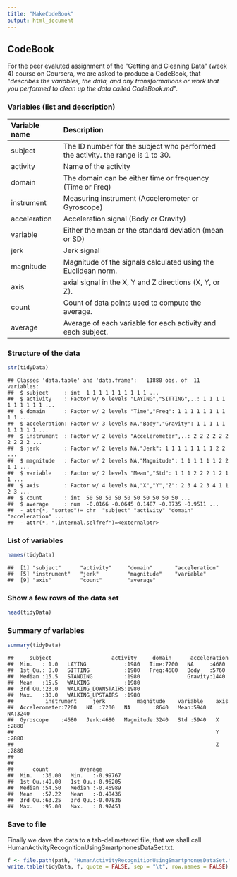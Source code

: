 ```yaml
---
title: "MakeCodeBook"
output: html_document
---
```




## CodeBook

For the peer evaluted assignment of the "Getting and Cleaning Data" (week 4) course on Coursera, we are asked to produce a CodeBook, that "*describes the variables, the data, and any transformations or work that you performed to clean up the data called CodeBook.md*".

### Variables (list and description)





| Variable name | Description |
| :--------- | :------------------------------------------------- |
| subject | The ID number for the subject who performed the activity. the range is 1 to 30. |
| activity | Name of the activity |
| domain | The domain can be either time or frequency (Time or Freq) |
| instrument | Measuring instrument (Accelerometer or Gyroscope) |
| acceleration | Acceleration signal (Body or Gravity) |
| variable | Either the mean or the standard deviation (mean or SD) |
| jerk | Jerk signal |
| magnitude | Magnitude of the signals calculated using the Euclidean norm. |
| axis | axial signal in the X, Y and Z directions (X, Y, or Z). |
| count | Count of data points used to compute the average. |
| average | Average of each variable for each activity and each subject. |

### Structure of the data

```r
str(tidyData)
```

```
## Classes 'data.table' and 'data.frame':	11880 obs. of  11 variables:
##  $ subject     : int  1 1 1 1 1 1 1 1 1 1 ...
##  $ activity    : Factor w/ 6 levels "LAYING","SITTING",..: 1 1 1 1 1 1 1 1 1 1 ...
##  $ domain      : Factor w/ 2 levels "Time","Freq": 1 1 1 1 1 1 1 1 1 1 ...
##  $ acceleration: Factor w/ 3 levels NA,"Body","Gravity": 1 1 1 1 1 1 1 1 1 1 ...
##  $ instrument  : Factor w/ 2 levels "Accelerometer",..: 2 2 2 2 2 2 2 2 2 2 ...
##  $ jerk        : Factor w/ 2 levels NA,"Jerk": 1 1 1 1 1 1 1 1 2 2 ...
##  $ magnitude   : Factor w/ 2 levels NA,"Magnitude": 1 1 1 1 1 1 2 2 1 1 ...
##  $ variable    : Factor w/ 2 levels "Mean","Std": 1 1 1 2 2 2 1 2 1 1 ...
##  $ axis        : Factor w/ 4 levels NA,"X","Y","Z": 2 3 4 2 3 4 1 1 2 3 ...
##  $ count       : int  50 50 50 50 50 50 50 50 50 50 ...
##  $ average     : num  -0.0166 -0.0645 0.1487 -0.8735 -0.9511 ...
##  - attr(*, "sorted")= chr  "subject" "activity" "domain" "acceleration" ...
##  - attr(*, ".internal.selfref")=<externalptr>
```

### List of variables

```r
names(tidyData)
```

```
##  [1] "subject"      "activity"     "domain"       "acceleration"
##  [5] "instrument"   "jerk"         "magnitude"    "variable"    
##  [9] "axis"         "count"        "average"
```

### Show a few rows of the data set

```r
head(tidyData)
```

### Summary of variables

```r
summary(tidyData)
```

```
##     subject                   activity     domain      acceleration 
##  Min.   : 1.0   LAYING            :1980   Time:7200   NA     :4680  
##  1st Qu.: 8.0   SITTING           :1980   Freq:4680   Body   :5760  
##  Median :15.5   STANDING          :1980               Gravity:1440  
##  Mean   :15.5   WALKING           :1980                             
##  3rd Qu.:23.0   WALKING_DOWNSTAIRS:1980                             
##  Max.   :30.0   WALKING_UPSTAIRS  :1980                             
##          instrument     jerk          magnitude    variable    axis     
##  Accelerometer:7200   NA  :7200   NA       :8640   Mean:5940   NA:3240  
##  Gyroscope    :4680   Jerk:4680   Magnitude:3240   Std :5940   X :2880  
##                                                                Y :2880  
##                                                                Z :2880  
##                                                                         
##                                                                         
##      count          average        
##  Min.   :36.00   Min.   :-0.99767  
##  1st Qu.:49.00   1st Qu.:-0.96205  
##  Median :54.50   Median :-0.46989  
##  Mean   :57.22   Mean   :-0.48436  
##  3rd Qu.:63.25   3rd Qu.:-0.07836  
##  Max.   :95.00   Max.   : 0.97451
```

### Save to file
Finally we dave the data to a tab-delimetered file, that we shall call HumanActivityRecognitionUsingSmartphonesDataSet.txt.


```r
f <- file.path(path, "HumanActivityRecognitionUsingSmartphonesDataSet.txt")
write.table(tidyData, f, quote = FALSE, sep = "\t", row.names = FALSE)
```
